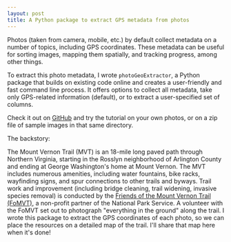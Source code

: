 ```yaml
---
layout: post
title: A Python package to extract GPS metadata from photos 
---
```


Photos (taken from camera, mobile, etc.) by default collect metadata on a number of topics, including GPS coordinates. These metadata can be useful for sorting images, mapping them spatially, and tracking progress, among other things.

To extract this photo metadata, I wrote `photoGeoExtractor`, a Python package that builds on existing code online and creates a user-friendly and fast command line process. It offers options to collect all metadata, take only GPS-related information (default), or to extract a user-specified set of columns. 

Check it out on [GitHub](https://github.com/scarioscia/photoGeoExtractor/tree/main) and try the tutorial on your own photos, or on a zip file of sample images in that same directory. 

The backstory: 

The Mount Vernon Trail (MVT) is an 18-mile long paved path through Northern Virginia, starting in the Rosslyn neighborhood of Arlington County and ending at George Washington's home at Mount Vernon. The MVT includes numerous amenities, including water fountains, bike racks, wayfinding signs, and spur connections to other trails and byways. Trail work and improvement (including bridge cleaning, trail widening, invasive species removal) is conducted by the [Friends of the Mount Vernon Trail (FoMVT)](https://mountvernontrail.org/events/), a non-profit partner of the National Park Service. A volunteer with the FoMVT set out to photograph "everything in the ground" along the trail. I wrote this package to extract the GPS coordinates of each photo, so we can place the resources on a detailed map of the trail. I'll share that map here when it's done! 